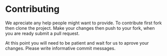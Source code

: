 # Contributing

We apreciate any help people might want to provide.
To contribute first fork then clone the project.
Make your changes then push to your fork, when you are ready submit a pull request.

At this point you will need to be patient and wait for us to aprove your changes.
Please write informative commit messages.
